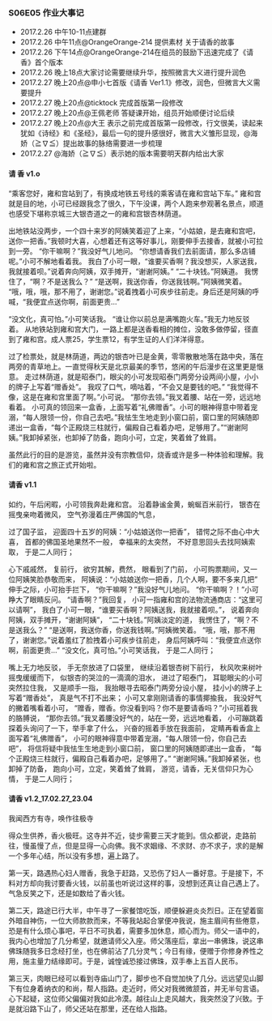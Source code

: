 ### S06E05 作业大事记

+ 2017.2.26   中午10-11点建群
+ 2017.2.26   中午11点@OrangeOrange-214 提供素材  关于请香的故事
+ 2017.2.26   下午14点@OrangeOrange-214在组员的鼓励下迅速完成了《请香》首个版本
+ 2017.2.26   晚上18点大家讨论需要继续升华，按照微言大义进行提升润色
+ 2017.2.27   晚上20点@申小七首版《请香 Ver1.1》修改，润色，但微言大义需要提升
+ 2017.2.27   晚上20点@ticktock 完成首版第一段修改
+ 2017.2.27   晚上20点@王佩老师 答疑课开始，组员开始顺便讨论后续
+ 2017.2.27   晚上20点@大王 表示之前完成首版第一段修改，行文很美，读起来犹如《诗经》和《圣经》，最后一句的提升感很好，微言大义雏形显现，@海娇（≧∇≦）提出故事的脉络需要进一步梳理
+ 2017.2.27    @海娇（≧∇≦）表示她的版本需要明天群内给出大家



#### 请 香 v1.o

“乘客您好，雍和宫站到了，有换成地铁五号线的乘客请在雍和宫站下车。”
雍和宫就是目的地，小可已经跟我念了很久，下午没课，两个人跑来参观著名景点，顺道也感受下堪称京城三大银杏道之一的雍和宫银杏林荫道。

出地铁站没两步，一个四十来岁的阿姨笑着迎了上来，“小姑娘，是去雍和宫吧，送你一把香。”我顿时大喜，心想着还有这等好事儿，刚要伸手去接香，就被小可拉到一旁。
“你干嘛啊？”我没好气儿地问。
“你想请香我们去前面请，那么多店铺呢。”小可不解地看着我。
我白了小可一眼，“谁要买香啊？我没想买，人家送我，我就接着呗。”说着奔向阿姨，双手摊开，“谢谢阿姨。”
“二十块钱。”阿姨道。
我愣住了，“啊？不是送我么？”
“是送啊，我送你香，你送我钱啊。”阿姨微笑着。
“哦，哦，哦，那不用了，谢谢您。”说着拽着小可疾步往前走。身后还是阿姨的呼喊，“我便宜点送你啊，前面更贵…”

“没文化，真可怕。”小可笑话我。
“谁让你以前总是满嘴跑火车。”我无力地反驳着。
从地铁站到雍和宫大门，一路上都是送香看相的摊位，没敢多做停留，径直到了雍和宫。成人票25，学生票12，有学生证的人们洋洋得意。

过了检票处，就是林荫道，两边的银杏叶已是金黄，零零散散地落在路中央，落在两旁的青草地上。一直觉得秋天是北京最美的季节，悠闲的午后漫步在这里更是惬意。
走过林荫道，就是昭泰门，眼尖的小可发现昭泰门两旁分设两间小屋，小小的牌子上写着“赠香处”。
我叹了口气，嘀咕着，“不会又是要钱的吧。”
“我觉得不像，这是在雍和宫里面了啊。”小可说。
“那你去领。”我叉着腰、站在一旁，远远地看着。
小可真的领回来一盒香，上面写着“礼佛赠香”。小可的眼神得意中带着宠溺，“每人限领一份，你自己去吧。”我怯生生地走到小窗口前，窗口里的阿姨随即递出一盒香，“每个正殿烧三柱就行，偏殿自己看着办吧，足够用了。”“谢谢阿姨。”我卸掉紧张，也卸掉了防备，跑向小可，立定，笑着耸了耸肩。

虽然此行的目的是游览，虽然并没有宗教信仰，烧香或许是多一种体验和理解。我们的雍和宫之旅正式开始啦。


#### 请香 v1.1

如约，午后闲暇，小可领我奔赴雍和宫。
沿着静谧金黄，蜿蜒百米前行，
银杏在摇曳亲吻着微风，
空气弥漫着庄严佛国的气息，

过了国子监，
迎面四十五岁的阿姨：“小姑娘送你一把香”，
错愕之际不由心中大喜，
首都的佛国圣地果然不一般，
幸福来的太突然，
不好意思回头去找阿姨索取，
于是二人同行；

心下戚戚然，
复前行，
欲穷其解，费然，
眼看到了门前，
小可购票期间，又一位阿姨笑脸恭敬而来，
阿姨说：“小姑娘送你一把香，几个人啊，要不多来几把”
伸手之际，小可抬手拦下，
“你干嘛啊？”我没好气儿地问。
“你干嘛啊？！”小可睁大了眼睛反问。
“请香啊？”我回复，
小可一指雍和宫的法物流通商店：“这里可以请啊”，
我白了小可一眼，“谁要买香啊？阿姨送我，我就接着呗。”，
说着奔向阿姨，双手摊开，“谢谢阿姨”，
“二十块钱。”阿姨淡定的道，
我愣住了，“啊？不是送我么？”
“是送啊，我送你香，你送我钱啊。”阿姨微笑着。
“哦，哦，那不用了，谢谢您。”说着羞红了脸拽着小可疾步往前走，
身后阿姨呼叫：“我便宜点送你啊，前面更贵…”
“没文化，真可怕。”小可笑话我，
于是二人同行；

嘴上无力地反驳，
手无奈放进了口袋里，
继续沿着银杏树下前行，
秋风吹来树叶摇曳缓缓而下，
似银杏的哭泣的一滴滴的泪水，
进过了昭泰门，
耳聪眼尖的小可突然拉住我，
又是顺手一指，
我抬眼寻去昭泰门两旁分设小屋，
挂小小的牌子上写着“赠香处”，
真是气不打不出来；
小可又拿刚刚请香的事情揶揄我，
我没好气的撇着嘴看着小可，
“赠香，赠香。你没看到吗？你不是要请香吗？”小可摇着我的胳膊说，
“那你去领。”我叉着腰没好气的，站在一旁，远远地看着，
小可蹦跳着探着头询问了一下，举手拿了什么，
兴奋的摇着手放在我面前，
定睛再看香盒上面写着“礼佛赠香”，
小可的眼神得意中带着宠溺，“每人限领一份，你自己去吧”，
将信将疑中我怯生生地走到小窗口前，
窗口里的阿姨随即递出一盒香，
“每个正殿烧三柱就行，偏殿自己看着办吧，足够用了。”
“谢谢阿姨。”我卸掉紧张，也卸掉了防备，
跑向小可，立定，笑着耸了耸肩，
游览，请香，无关信仰只为心情，
于是二人同行；

#### 请香 v1.2_17.02.27_23.04

我闻西方有寺，唤作往极寺

得众生供养，香火极旺。这寺并不近，徒步需要三天才能到。信众都说，走路前往，慢虽慢了点，但是显得一心向佛。我不求姻缘、不求财、亦不求子，求的是解一个多年心结，所以没有多想，遍上路了。

第一天，路遇热心妇人赠香，我急于赶路，又恐伤了妇人一番好意。于是接下，不料对方却向我讨要香火钱，以前虽也听说过这样的事，没想到还真让自己遇上了。气急反笑之下，还是如数给了香火钱。

第二天，路途已行大半，中午寻了一家餐馆吃饭，顺便躲避炎炎烈日。正在望着窗外暗自神伤，一位大师款款而来，不等我站起合掌便冲我说，施主眉间有些倦意，恐是有什么烦心事吧，平日不可执着，需要多加休息，顺心而为。师父一语中的，我内心也增加了几分希望，就邀请师父入座。师父落座后，拿出一串佛珠，说这串佛珠随我多日念经打坐，也在佛前沾了几分灵气；今日有缘，便赠于你修身养性之用，施主量力结缘即可。于是，诚惶诚恐接过佛珠，双手奉上五百人民币。

第三天，肉眼已经可以看到寺庙山门了，脚步也不自觉加快了几分。远远望见山脚下有位身着纳衣的和尚，帮人指路。走近时，师父对我微微颔首，并无半句言语。心下起疑，这位师父偏偏对我如此冷漠。越往山上走风越大，我突然没了兴致。于是就沿路下山了，师父还站在那里，还在给人指路。

